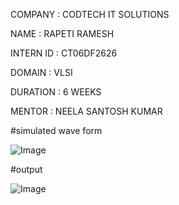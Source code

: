 COMPANY : CODTECH IT SOLUTIONS 

NAME : RAPETI RAMESH 

INTERN ID : CT06DF2626

DOMAIN : VLSI

DURATION : 6 WEEKS 

MENTOR : NEELA SANTOSH KUMAR


#simulated wave form

![Image](https://github.com/user-attachments/assets/ad0eb7b2-b90f-4264-8a8c-0373eeb0ec76)


#output

![Image](https://github.com/user-attachments/assets/592db250-3460-4df0-a175-da2999c00ff0)
